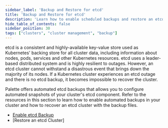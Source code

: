 ```yaml
---
sidebar_label: 'Backup and Restore for etcd'
title: 'Backup and Restore for etcd'
description: 'Learn how to enable scheduled backups and restore an etcd cluster.'
hide_table_of_contents: false
sidebar_position: 30
tags: ["clusters", "cluster management", "backup"]
---
```


etcd is a consistent and highly-available key-value store used as Kubernetes' backing store for all cluster data, including information about nodes, pods, services and other Kubernetes resources. etcd uses a leader-based distributed system and is highly resilient to outages. However, an etcd cluster cannot withstand a disastrous event that brings down the majority of its nodes. If a Kubernetes cluster experiences an etcd outage and there is no etcd backup, it becomes impossible to recover the cluster. 

Palette offers automated etcd backups that allows you to configure automated snapshots of your cluster's etcd component. Refer to the resources in this section to learn how to enable automated backups in your cluster and how to recover an etcd cluster with the backup files. 


- [Enable etcd Backup](enable-backup.md)
- [Restore an etcd Cluster]